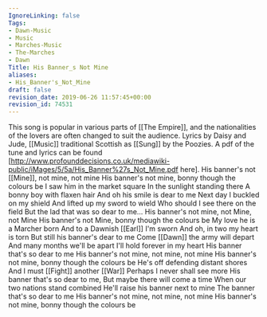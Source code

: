 ```yaml
---
IgnoreLinking: false
Tags:
- Dawn-Music
- Music
- Marches-Music
- The-Marches
- Dawn
Title: His Banner_s Not Mine
aliases:
- His_Banner's_Not_Mine
draft: false
revision_date: 2019-06-26 11:57:45+00:00
revision_id: 74531
---
```


This song is popular in various parts of [[The Empire]], and the nationalities of the lovers are often changed to suit the audience.
Lyrics by Daisy and Jude, [[Music]] traditional Scottish as [[Sung]] by the Poozies.
A pdf of the tune and lyrics can be found [http://www.profounddecisions.co.uk/mediawiki-public/iMages/5/5a/His_Banner%27s_Not_Mine.pdf here]. 
His banner's not [[Mine]], not mine, not mine
His banner's not mine, bonny though the colours be
I saw him in the market square
In the sunlight standing there
A bonny boy with flaxen hair 
And oh his smile is dear to me
Next day I buckled on my shield
And lifted up my sword to wield 
Who should I see there on the field
But the lad that was so dear to me...
His banner's not mine, not Mine, not Mine
His banner's not Mine, bonny though the colours be
My love he is a Marcher born
And to a Dawnish [[Earl]] I'm sworn
And oh, in two my heart is torn
But still his banner's dear to me
Come [[Dawn]] the army will depart
And many months we'll be apart
I'll hold forever in my heart
His banner that's so dear to me
His banner's not mine, not mine, not mine
His banner's not mine, bonny though the colours be
He's off defending distant shores
And I must [[Fight]] another [[War]]
Perhaps I never shall see more
His banner that's so dear to me,
But maybe there will come a time
When our two nations stand combined
He'll raise his banner next to mine
The banner that's so dear to me
His banner's not mine, not mine, not mine
His banner's not mine, bonny though the colours be